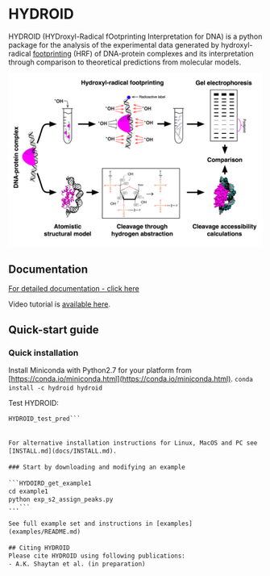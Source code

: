 # HYDROID
HYDROID (HYDroxyl-Radical fOotprinting Interpretation for DNA) is a python package for the analysis of the experimental data generated by hydroxyl-radical [footprinting](https://en.wikipedia.org/wiki/DNA_footprinting) (HRF) of DNA-protein complexes and its interpretation through comparison to theoretical predictions from molecular models.

![HRF](docs/Figure1.png)

## Documentation
[For detailed documentation - click here](docs/INDEX.md)

Video tutorial is [available here](https://www.youtube.com/playlist?list=PL_GHGdsPyn0nVSvrRnyvuvkRCrNBjqeuC).

## Quick-start guide

### Quick installation
Install Miniconda with Python2.7 for your platform from [https://conda.io/miniconda.html](https://conda.io/miniconda.html).
```conda install -c hydroid hydroid```

Test HYDROID:

```HYDROID_test_exp
HYDROID_test_pred```


For alternative installation instructions for Linux, MacOS and PC see [INSTALL.md](docs/INSTALL.md).

### Start by downloading and modifying an example

```HYDOIRD_get_example1
cd example1
python exp_s2_assign_peaks.py
...```

See full example set and instructions in [examples](examples/README.md)

## Citing HYDROID
Please cite HYDROID using following publications:
- A.K. Shaytan et al. (in preparation)




